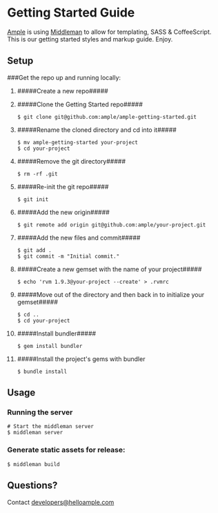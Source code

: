 # Getting Started Guide

[Ample](http://www.helloample.com/) is using [Middleman](http://middlemanapp.com/guides/getting-started) to allow for templating, SASS & CoffeeScript. This is our getting started styles and markup guide. Enjoy.

## Setup

###Get the repo up and running locally:

1. #####Create a new repo#####

2. #####Clone the Getting Started repo#####

    ```
	$ git clone git@github.com:ample/ample-getting-started.git
	```
3. #####Rename the cloned directory and cd into it#####

	```
  	$ mv ample-getting-started your-project
  	$ cd your-project
  	```
4. #####Remove the git directory#####

	```
  	$ rm -rf .git
	```
5. #####Re-init the git repo#####

  	```
  	$ git init
 	```
6. #####Add the new origin#####

	```
  	$ git remote add origin git@github.com:ample/your-project.git
	```
7. #####Add the new files and commit#####

	```
	$ git add .
	$ git commit -m "Initial commit."
	```
8. #####Create a new gemset with the name of your project#####

	```
	$ echo 'rvm 1.9.3@your-project --create' > .rvmrc
	```
9. #####Move out of the directory and then back in to initialize your gemset#####

	```
	$ cd ..
	$ cd your-project
  	```
10. #####Install bundler#####

	```
	$ gem install bundler
 	```
11. #####Install the project's gems with bundler

	```
	$ bundle install
	```
	
## Usage

### Running the server

    # Start the middleman server
    $ middleman server
 
### Generate static assets for release:

    $ middleman build
	
## Questions?


Contact developers@helloample.com